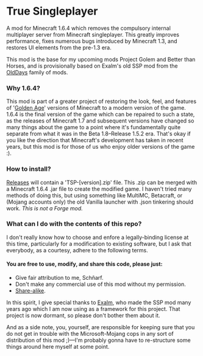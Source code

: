# True Singleplayer
A mod for Minecraft 1.6.4 which removes the compulsory internal multiplayer server from Minecraft singleplayer. This greatly improves performance, fixes numerous bugs introduced by Minecraft 1.3, and restores UI elements from the pre-1.3 era.

This mod is the base for my upcoming mods Project Golem and Better than Horses, and is provisionally based on Exalm's old SSP mod from the [OldDays](https://github.com/Exalm/Minecraft-mods) family of mods.

### Why 1.6.4?
This mod is part of a greater project of restoring the look, feel, and features of '[Golden Age](https://www.reddit.com/r/GoldenAgeMinecraft/)' versions of Minecraft to a modern version of the game. 1.6.4 is the final version of the game which can be repaired to such a state, as the releases of Minecraft 1.7 and subsequent versions have changed so many things about the game to a point where it's fundamentally quite separate from what it was in the Beta 1.8–Release 1.5.2 era. That's okay if you like the direction that Minecraft's development has taken in recent years, but this mod is for those of us who enjoy older versions of the game :).

### How to install?
[Releases](https://github.com/Schnyarf/True-Singleplayer/releases) will contain a 'TSP-[version].zip' file. This .zip can be merged with a Minecraft 1.6.4 .jar file to create the modified game. I haven't tried many methods of doing this, but using something like MultiMC, Betacraft, or (Mojang accounts only) the old Vanilla launcher with .json tinkering should work. *This is not a Forge mod.*

### What can I do with the contents of this repo?
I don't really know how to choose and enfore a legally-binding license at this time, particularly for a modification to existing software, but I ask that everybody, as a courtesy, adhere to the following terms.

#### You are free to use, modify, and share this code, please just:
- Give fair attribution to me, Schñarf.
- Don't make any commercial use of this mod without my permission.
- [Share-alike](https://en.wikipedia.org/wiki/Share-alike).

In this spirit, I give special thanks to [Exalm](https://github.com/Exalm), who made the SSP mod many years ago which I am now using as a framework for this project. That project is now dormant, so please don't bother them about it.

And as a side note, you, yourself, are responsible for keeping sure that you do not get in trouble with the Microsoft-Mojang cops in any sort of distribution of this mod ;)—I'm probably gonna have to re-structure some things around here myself at some point.
